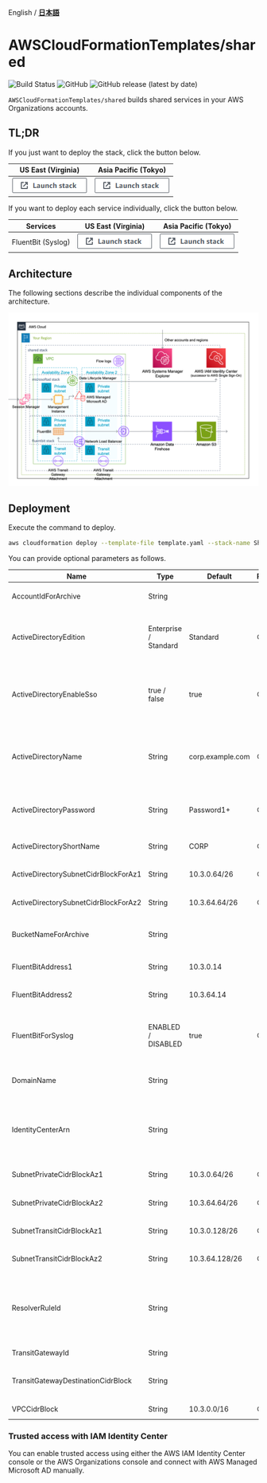 English / [**日本語**](README_JP.md)

# AWSCloudFormationTemplates/shared
![Build Status](https://codebuild.ap-northeast-1.amazonaws.com/badges?uuid=eyJlbmNyeXB0ZWREYXRhIjoiT1o3djE0RFpweWErRDl6SkpwTGsySVJKbWk0ajhreUlEaXAvTHh3ZzdaS2wzNVR5V1hpZkZRRVRtcFIvNncydWdad2w4TG9MRVMzVGFvMlZKY2RNYUowPSIsIml2UGFyYW1ldGVyU3BlYyI6Ik0vOGVWdGFEWTlyYVdDZUwiLCJtYXRlcmlhbFNldFNlcmlhbCI6MX0%3D&branch=master)
![GitHub](https://img.shields.io/github/license/eijikominami/aws-cloudformation-templates)
![GitHub release (latest by date)](https://img.shields.io/github/v/release/eijikominami/aws-cloudformation-templates)
 
``AWSCloudFormationTemplates/shared`` builds shared services in your AWS Organizations accounts.

## TL;DR

If you just want to deploy the stack, click the button below.

| US East (Virginia) | Asia Pacific (Tokyo) |
| --- | --- |
| [![cloudformation-launch-stack](../images/cloudformation-launch-stack.png)](https://console.aws.amazon.com/cloudformation/home?region=us-east-1#/stacks/create/review?stackName=SharedServices&templateURL=https://eijikominami.s3-ap-northeast-1.amazonaws.com/aws-cloudformation-templates/shared/template.yaml) | [![cloudformation-launch-stack](../images/cloudformation-launch-stack.png)](https://console.aws.amazon.com/cloudformation/home?region=ap-northeast-1#/stacks/create/review?stackName=SharedServices&templateURL=https://eijikominami.s3-ap-northeast-1.amazonaws.com/aws-cloudformation-templates/shared/template.yaml) |

If you want to deploy each service individually, click the button below.

| Services | US East (Virginia) | Asia Pacific (Tokyo) |
| --- | --- | --- |
| FluentBit (Syslog) | [![cloudformation-launch-stack](../images/cloudformation-launch-stack.png)](https://console.aws.amazon.com/cloudformation/home?region=us-east-1#/stacks/create/review?stackName=FluentBit&templateURL=https://eijikominami.s3-ap-northeast-1.amazonaws.com/aws-cloudformation-templates/shared/fluentbit.yaml)  | [![cloudformation-launch-stack](../images/cloudformation-launch-stack.png)](https://console.aws.amazon.com/cloudformation/home?region=ap-northeast-1#/stacks/create/review?stackName=FluentBit&templateURL=https://eijikominami.s3-ap-northeast-1.amazonaws.com/aws-cloudformation-templates/shared/fluentbit.yaml) |

## Architecture

The following sections describe the individual components of the architecture.

![](../images/architecture-shared.png)

## Deployment

Execute the command to deploy.

```bash
aws cloudformation deploy --template-file template.yaml --stack-name SharedServices --capabilities CAPABILITY_NAMED_IAM CAPABILITY_AUTO_EXPAND
```

You can provide optional parameters as follows.

| Name | Type | Default | Required | Details |  
| --- | --- | --- | --- | --- |
| AccountIdForArchive | String | | | The AWS account id for log archive |
| ActiveDirectoryEdition | Enterprise / Standard | Standard | ○ | The edition of AWS Directory Service for Microsoft Active Directory |
| ActiveDirectoryEnableSso | true / false | true | ○ | Whether to enable single sign-on for a Microsoft Active Directory in AWS |
| ActiveDirectoryName | String | corp.example.com | ○ | The fully qualified domain name for the AWS Managed Microsoft AD directory |
| ActiveDirectoryPassword | String | Password1+ | ○ | The password for the default administrative user named Admin |
| ActiveDirectoryShortName | String | CORP | ○ | The NetBIOS name for your domain |
| ActiveDirectorySubnetCidrBlockForAz1 | String | 10.3.0.64/26 | ○ | The public subnet CIDR block at AZ1 |
| ActiveDirectorySubnetCidrBlockForAz2 | String | 10.3.64.64/26 | ○ | The public subnet CIDR block at AZ2 |
| BucketNameForArchive | String | | | The Amazon S3 bucket name for log archive |
| FluentBitAddress1 | String | 10.3.0.14 | | The private IPv4 address for FluentBit |
| FluentBitAddress2 | String | 10.3.64.14 | | The private IPv4 address for FluentBit |
| FluentBitForSyslog | ENABLED / DISABLED | true | ○ | Whether to enable FluentBit for collecting syslog format logs |
| DomainName | String | | | The private domain name which this VPC has |
| IdentityCenterArn | String | | | The ARN of the IAM Identity Center instance under which the operation will be executed |
| SubnetPrivateCidrBlockAz1 | String | 10.3.0.64/26 | ○ | The private subnet CIDR block at AZ1 |
| SubnetPrivateCidrBlockAz2 | String | 10.3.64.64/26 | ○ | The private subnet CIDR block at AZ2 |
| SubnetTransitCidrBlockAz1 | String | 10.3.0.128/26 | ○ | The transit subnet CIDR block at AZ1 |
| SubnetTransitCidrBlockAz2 | String | 10.3.64.128/26 | ○ | The transit subnet CIDR block at AZ2 |
| ResolverRuleId | String | | | The ID of the Resolver rule that you associated with the VPC that is specified by VPCId |
| TransitGatewayId | String | | | The ID of a transit gateway |
| TransitGatewayDestinationCidrBlock | String | | | The IPv4 CIDR block forward to TransitGateway |
| VPCCidrBlock | String | 10.3.0.0/16 | ○ | The VPC CIDR block |

### Trusted access with IAM Identity Center

You can enable trusted access using either the AWS IAM Identity Center console or the AWS Organizations console and connect with AWS Managed Microsoft AD manually.